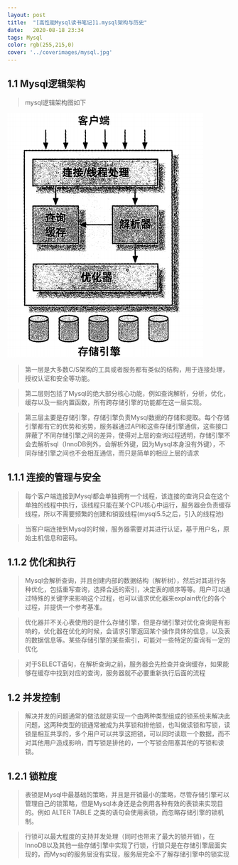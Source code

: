 ```yaml
---
layout: post
title:  "[高性能Mysql读书笔记]1.mysql架构与历史"
date:   2020-08-18 23:34
tags: Mysql
color: rgb(255,215,0)
cover: '../coverimages/mysql.jpg'
---
```


## 1.1 Mysql逻辑架构

> mysql逻辑架构图如下

![enter description here](https://raw.githubusercontent.com/LazystudentCH/blogImage/master/2020/8/18/[高性能Mysql读书笔记]1.mysql架构与历史/1597761013970.png)

> 第一层是大多数C/S架构的工具或者服务都有类似的结构，用于连接处理，授权认证和安全等功能。

> 第二层则包括了Mysql的绝大部分核心功能，例如查询解析，分析，优化，缓存以及一些内置函数，所有跨存储引擎的功能都在这一层实现。

> 第三层主要是存储引擎，存储引擎负责Mysql数据的存储和提取。每个存储引擎都有它的优势和劣势，服务器通过API和这些存储引擎通信，这些接口屏蔽了不同存储引擎之间的差异，使得对上层的查询过程透明，存储引擎不会去解析sql（InnoDB例外，会解析外键，因为Mysql本身没有外键），不同存储引擎之间也不会相互通信，而只是简单的相应上层的请求

## 1.1.1 连接的管理与安全
> 每个客户端连接到Mysql都会单独拥有一个线程，该连接的查询只会在这个单独的线程中执行，该线程只能在某个CPU核心中运行，服务器会负责缓存线程，所以不需要频繁的创建和销毁线程(mysql5.5之后，引入的线程池)

> 当客户端连接到Mysql的时候，服务器需要对其进行认证，基于用户名，原始主机信息和密码。

## 1.1.2 优化和执行

> Mysql会解析查询，并且创建内部的数据结构（解析树），然后对其进行各种优化，包括重写查询，选择合适的索引，决定表的顺序等等。用户可以通过特殊的关键字来影响这个过程，也可以请求优化器来explain优化的各个过程，并提供一个参考基准。

>优化器并不关心表使用的是什么存储引擎，但是存储引擎对优化查询是有影响的，优化器在优化的时候，会请求引擎返回某个操作具体的信息，以及表的数据信息等。某些存储引擎的某些索引，可能对一些特定的查询有一定的优化

> 对于SELECT语句，在解析查询之前，服务器会先检查并查询缓存，如果能够在缓存中找到对应的查询，服务器就不必要重新执行后面的流程

## 1.2 并发控制
> 解决并发的问题通常的做法就是实现一个由两种类型组成的锁系统来解决此问题，这两种类型的锁通常被成为共享锁和排他锁，也叫做读锁和写锁，读锁是相互共享的，多个用户可以共享这把锁，可以同时读取一个数据，而不对其他用户造成影响，而写锁是排他的，一个写锁会阻塞其他的写锁和读锁。

## 1.2.1 锁粒度
> 表锁是Mysql中最基础的策略，并且是开销最小的策略，尽管存储引擎可以管理自己的锁策略，但是Mysql本身还是会例用各种有效的表锁来实现目的。例如 ALTER TABLE 之类的语句会使用表锁，而忽略存储引擎的锁机制。

>行锁可以最大程度的支持并发处理（同时也带来了最大的锁开销），在InnoDB以及其他一些存储引擎中实现了行锁，行锁只是在存储引擎层面实现的，而Mysql的服务层没有实现，服务层完全不了解存储引擎中的锁实现

